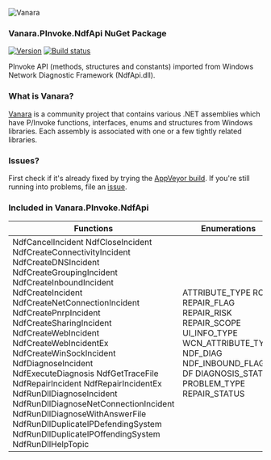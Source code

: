 ﻿![Vanara](https://raw.githubusercontent.com/dahall/Vanara/master/docs/icons/VanaraHeading.png)
### **Vanara.PInvoke.NdfApi NuGet Package**
[![Version](https://img.shields.io/nuget/v/Vanara.PInvoke.NdfApi?label=NuGet&style=flat-square)](https://github.com/dahall/Vanara/releases)
[![Build status](https://img.shields.io/appveyor/build/dahall/vanara?label=AppVeyor%20build&style=flat-square)](https://ci.appveyor.com/project/dahall/vanara)

PInvoke API (methods, structures and constants) imported from Windows Network Diagnostic Framework (NdfApi.dll).

### **What is Vanara?**

[Vanara](https://github.com/dahall/Vanara) is a community project that contains various .NET assemblies which have P/Invoke functions, interfaces, enums and structures from Windows libraries. Each assembly is associated with one or a few tightly related libraries.

### **Issues?**

First check if it's already fixed by trying the [AppVeyor build](https://ci.appveyor.com/nuget/vanara-prerelease).
If you're still running into problems, file an [issue](https://github.com/dahall/Vanara/issues).

### **Included in Vanara.PInvoke.NdfApi**

Functions | Enumerations | Structures | Interfaces
--- | --- | --- | ---
NdfCancelIncident NdfCloseIncident NdfCreateConnectivityIncident NdfCreateDNSIncident NdfCreateGroupingIncident NdfCreateInboundIncident NdfCreateIncident NdfCreateNetConnectionIncident NdfCreatePnrpIncident NdfCreateSharingIncident NdfCreateWebIncident NdfCreateWebIncidentEx NdfCreateWinSockIncident NdfDiagnoseIncident NdfExecuteDiagnosis NdfGetTraceFile NdfRepairIncident NdfRepairIncidentEx NdfRunDllDiagnoseIncident NdfRunDllDiagnoseNetConnectionIncident NdfRunDllDiagnoseWithAnswerFile NdfRunDllDuplicateIPDefendingSystem NdfRunDllDuplicateIPOffendingSystem NdfRunDllHelpTopic  | ATTRIBUTE_TYPE RCF REPAIR_FLAG REPAIR_RISK REPAIR_SCOPE UI_INFO_TYPE WCN_ATTRIBUTE_TYPE NDF_DIAG NDF_INBOUND_FLAG DF DIAGNOSIS_STATUS PROBLEM_TYPE REPAIR_STATUS             | DIAG_SOCKADDR HELPER_ATTRIBUTE LIFE_TIME OCTET_STRING RepairInfo RepairInfoEx RootCauseInfo ShellCommandInfo UiInfo NDFHANDLE DiagnosticsInfo HelperAttributeInfo HYPOTHESIS HypothesisResult            | INetDiagExtensibleHelper INetDiagHelper INetDiagHelperEx INetDiagHelperInfo INetDiagHelperUtilFactory                    
